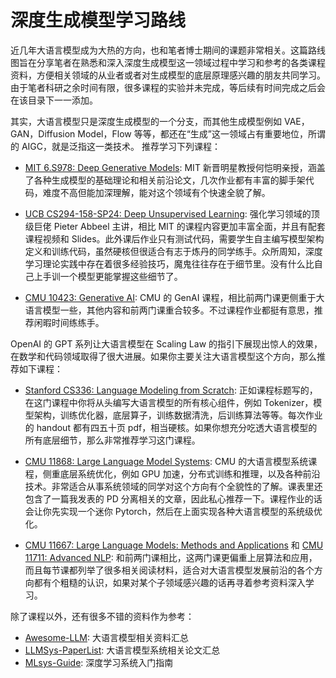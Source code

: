 # 深度生成模型学习路线

近几年大语言模型成为大热的方向，也和笔者博士期间的课题非常相关。这篇路线图旨在分享笔者在熟悉和深入深度生成模型这一领域过程中学习和参考的各类课程资料，方便相关领域的从业者或者对生成模型的底层原理感兴趣的朋友共同学习。由于笔者科研之余时间有限，很多课程的实验并未完成，等后续有时间完成之后会在该目录下一一添加。

其实，大语言模型只是深度生成模型的一个分支，而其他生成模型例如 VAE，GAN，Diffusion Model，Flow 等等，都还在“生成”这一领域占有重要地位，所谓的 AIGC，就是泛指这一类技术。
推荐学习下列课程：

- [MIT 6.S978: Deep Generative Models](https://mit-6s978.github.io/schedule.html): MIT 新晋明星教授何恺明亲授，涵盖了各种生成模型的基础理论和相关前沿论文，几次作业都有丰富的脚手架代码，难度不高但能加深理解，能对这个领域有个快速全貌了解。

- [UCB CS294-158-SP24: Deep Unsupervised Learning](https://sites.google.com/view/berkeley-cs294-158-sp24/home): 强化学习领域的顶级巨佬 Pieter Abbeel 主讲，相比 MIT 的课程内容更加丰富全面，并且有配套课程视频和 Slides。此外课后作业只有测试代码，需要学生自主编写模型架构定义和训练代码，虽然硬核但很适合有志于炼丹的同学练手。众所周知，深度学习理论实践中存在着很多经验技巧，魔鬼往往存在于细节里。没有什么比自己上手训一个模型更能掌握这些细节了。

- [CMU 10423: Generative AI](https://www.cs.cmu.edu/~mgormley/courses/10423/schedule.html): CMU 的 GenAI 课程，相比前两门课更侧重于大语言模型一些，其他内容和前两门课重合较多。不过课程作业都挺有意思，推荐闲暇时间练练手。


OpenAI 的 GPT 系列让大语言模型在 Scaling Law 的指引下展现出惊人的效果，在数学和代码领域取得了很大进展。如果你主要关注大语言模型这个方向，那么推荐如下课程：

- [Stanford CS336: Language Modeling from Scratch](https://stanford-cs336.github.io/spring2025/index.html): 正如课程标题写的，在这门课程中你将从头编写大语言模型的所有核心组件，例如 Tokenizer，模型架构，训练优化器，底层算子，训练数据清洗，后训练算法等等。每次作业的 handout 都有四五十页 pdf，相当硬核。如果你想充分吃透大语言模型的所有底层细节，那么非常推荐学习这门课程。

- [CMU 11868: Large Language Model Systems](https://llmsystem.github.io/llmsystem2025spring/): CMU 的大语言模型系统课程，侧重底层系统优化，例如 GPU 加速，分布式训练和推理，以及各种前沿技术。非常适合从事系统领域的同学对这个方向有个全貌性的了解。课表里还包含了一篇我发表的 PD 分离相关的文章，因此私心推荐一下。课程作业的话会让你先实现一个迷你 Pytorch，然后在上面实现各种大语言模型的系统级优化。

- [CMU 11667: Large Language Models: Methods and Applications](https://cmu-llms.org/) 和 [CMU 11711: Advanced NLP](https://www.phontron.com/class/anlp-fall2024/): 和前两门课相比，这两门课更偏重上层算法和应用，而且每节课都列举了很多相关阅读材料，适合对大语言模型发展前沿的各个方向都有个粗糙的认识，如果对某个子领域感兴趣的话再寻着参考资料深入学习。

除了课程以外，还有很多不错的资料作为参考：

- [Awesome-LLM](https://github.com/Hannibal046/Awesome-LLM): 大语言模型相关资料汇总
- [LLMSys-PaperList](https://github.com/AmberLJC/LLMSys-PaperList): 大语言模型系统相关论文汇总
- [MLsys-Guide](https://github.com/PKU-DAIR/Starter-Guide/blob/main/docs/systems/Readme.md): 深度学习系统入门指南